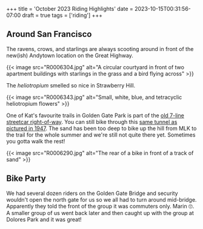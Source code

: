 +++
title = 'October 2023 Riding Highlights'
date = 2023-10-15T00:31:56-07:00
draft = true
tags = ['riding']
+++

## Around San Francisco

The ravens, crows, and starlings are always scooting around in front of the new(ish) Andytown location on the Great Highway.

{{< image src="R0006304.jpg" alt="A circular courtyard in front of two apartment buildings with starlings in the grass and a bird flying across" >}}

The _heliotropium_ smelled so nice in Strawberry Hill.

{{< image src="R0006343.jpg" alt="Small, white, blue, and tetracyclic heliotropium flowers" >}}

One of Kat's favourite trails in Golden Gate Park is part of the [old 7-line streetcar right-of-way](http://opensfhistory.org/Display/wnp14.13402.jpg). You can still bike through this [same tunnel as pictured in 1947](http://opensfhistory.org/Display/wnp14.13321.jpg). The sand has been too deep to bike up the hill from MLK to the trail for the whole summer and we're still not quite there yet. Sometimes you gotta walk the rest!

{{< image src="R0006290.jpg" alt="The rear of a bike in front of a track of sand" >}}

## Bike Party

We had several dozen riders on the Golden Gate Bridge and security wouldn't open the north gate for us so we all had to turn around mid-bridge. Apparently they told the front of the group it was commuters only. Marin 🙄. A smaller group of us went back later and then caught up with the group at Dolores Park and it was great!
